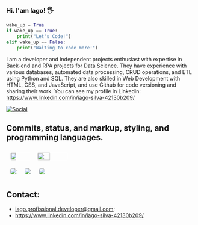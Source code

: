 ### Hi. I'am Iago! 🖐️

```python
wake_up = True
if wake_up == True:
    print("Let's Code!")
elif wake_up == False:
    print("Waiting to code more!")
```
I am a developer and independent projects enthusiast with expertise in Back-end and RPA projects for Data Science. They have experience with various databases, automated data processing, CRUD operations, and ETL using Python and SQL. They are also skilled in Web Development with HTML, CSS, and JavaScript, and use Github for code versioning and sharing their work. You can see my profile in Linkedin:
https://www.linkedin.com/in/iago-silva-42130b209/

[![Social](https://img.shields.io/badge/LinkedIn-0077B5?style=for-the-badge&logo=linkedin&logoColor=white)](https://www.linkedin.com/in/iago-silva-42130b209/)

## Commits, status, and markup, styling, and programming languages.

<div style="display:table; justify-content:center;">
    <img src="https://github-readme-stats.vercel.app/api/top-langs/?username=devlooppear&show_icons=true&theme=dark" style="border: 1px solid white; border-radius: 5px; margin: 0px 5px 10px 10px; width: 28%">
    <img src="https://github-readme-stats.vercel.app/api?username=devlooppear&show_icons=true&theme=dark" style="border: 1px solid white; border-radius: 5px; margin: 10px; width: 42%;">
    <img src="https://github-profile-summary-cards.vercel.app/api/cards/profile-details?username=devlooppear&show_icons=true&theme=dark" style="border: 1px solid white; border-radius: 5px; margin: 10px;">
    <img src="https://github-profile-summary-cards.vercel.app/api/cards/stats?username=devlooppear&show_icons=true&theme=dark" style="border: 1px solid white; border-radius: 5px; margin: 10px;">
    <img src="https://github-profile-summary-cards.vercel.app/api/cards/productive-time?username=devlooppear&show_icons=true&theme=dark" style="border: 1px solid white; border-radius: 5px; margin: 10px;">
</div>

## Contact:
- iago.profissional.developer@gmail.com;
- https://www.linkedin.com/in/iago-silva-42130b209/
